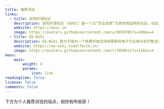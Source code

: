 ```yaml
---
title: 推荐浏览
links:
  - title: 安同开源社区
    description: 安同开源社区 (AOSC) 是一个以“完全自愿”为原则而运转的社区，社区成员们共同维护与发展着名为“AOSC OS”的一款通用 Linux 发行版。
    website: https://aosc.io
    image: https://avatars.githubusercontent.com/u/6059785?s=200&v=4
  - title: EE-Wiki
    description: EE-Wiki 致力于成为一个免费开放且持续更新的电子行业相关知识整合站点，从模电数电基础知识，到FPGA开发、嵌入式开发,再到电赛、智能车赛等…
    website: https://ee-wiki.tidalforce.cn/
    image: https://avatars.githubusercontent.com/t/7850611?s=116&v=4
menu:
    main: 
        weight: 4
        params:
            icon: link
readingtime: false
license: false
comments: false
---
```


下方为个人推荐浏览的站点，祝你有所收获！
